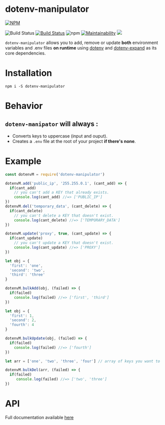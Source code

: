 # dotenv-manipulator
[![NPM](https://nodei.co/npm/dotenv-manipulator.png?compact=true)](https://npmjs.com/package/dotenv-manipulator)

![Build Status](https://img.shields.io/node/v/dotenv-manipulator.svg)
[![Build Status](https://travis-ci.com/JiPaix/dotenv-manipulator.svg?branch=master)](https://travis-ci.com/JiPaix/dotenv-manipulator)
 ![npm](https://img.shields.io/npm/dm/dotenv-manipulator.svg)
[![Maintainability](https://api.codeclimate.com/v1/badges/a9b5799c789bfa8d2350/maintainability)](https://codeclimate.com/github/JiPaix/dotenv-manipulator/maintainability)
[![](https://img.shields.io/discord/706018150520717403)](https://discord.gg/5K7nEvK)


`dotenv-manipulator` allows you to add, remove or update  **both** environment variables and .env files **on runtime**
using [dotenv](https://www.npmjs.com/package/dotenv) and [dotenv-expand](https://www.npmjs.com/package/dotenv-expand) as its core dependencies.
# Installation
```
npm i -S dotenv-manipulator
```
# Behavior
## `dotenv-manipator` will **always** :
* Converts keys to uppercase (input and ouput).
* Creates a `.env` file at the root of your project **if there's none**.
# Example
```javascript
const dotenvM = require('dotenv-manipulator')

dotenvM.add('public_ip', '255.255.0.1', (cant_add) => {
  if(cant_add)
    // you can't add a KEY that already exists.
    console.log(cant_add) //=> ['PUBLIC_IP']
})
dotenvM.del('temporary_data', (cant_delete) => {
  if(cant_delete)
    // you can't delete a KEY that doesn't exist.
    console.log(cant_delete) //=> ['TEMPORARY_DATA']
})

dotenvM.update('proxy', true, (cant_update) => {
  if(cant_update)
    // you can't update a KEY that doesn't exist.
    console.log(cant_update) //=> ['PROXY']
})
```
```javascript
let obj = {
  'first': 'one',
  'second': 'two',
  'third': 'three'
}

dotenvM.bulkAdd(obj, (failed) => {
  if(failed)
    console.log(failed) //=> ['first', 'third']
})
```
```javascript
let obj = {
  'first': 1,
  'second': 2,
  'fourth': 4
}

dotenvM.bulkUpdate(obj, (failed) => {
  if(failed)
    console.log(failed) //=> ['fourth']
})
```
```javascript
let arr = ['one', 'two', 'three', 'four'] // array of keys you want to delete

dotenvM.bulkDel(arr, (failed) => {
  if(failed)
     console.log(failed) //=> ['two', 'three']
})
```
# API
Full documentation available [here](https://jipaix.github.io/dotenv-manipulator/Env.html)